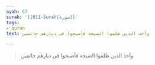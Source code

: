 ```yaml
---
ayah: 67
surah: '[[011-Surah|سورة]]'
tags:
- quran
text: وأخذ الذين ظلموا الصيحة فأصبحوا في ديارهم جاثمين

---
```

> وأخذ الذين ظلموا الصيحة فأصبحوا في ديارهم جاثمين
